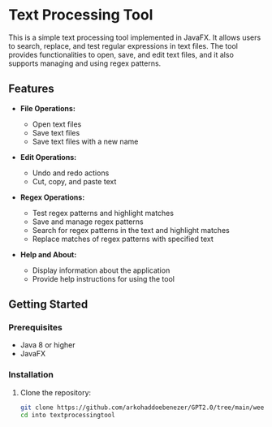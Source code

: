 # Text Processing Tool

This is a simple text processing tool implemented in JavaFX. It allows users to search, replace, and test regular expressions in text files. The tool provides functionalities to open, save, and edit text files, and it also supports managing and using regex patterns.

## Features

- **File Operations:**
  - Open text files
  - Save text files
  - Save text files with a new name

- **Edit Operations:**
  - Undo and redo actions
  - Cut, copy, and paste text

- **Regex Operations:**
  - Test regex patterns and highlight matches
  - Save and manage regex patterns
  - Search for regex patterns in the text and highlight matches
  - Replace matches of regex patterns with specified text

- **Help and About:**
  - Display information about the application
  - Provide help instructions for using the tool

## Getting Started

### Prerequisites

- Java 8 or higher
- JavaFX

### Installation

1. Clone the repository:

   ```bash
   git clone https://github.com/arkohaddoebenezer/GPT2.0/tree/main/week2/TextProcessingTool/src/main/java/org/trainingamalitech/textprocessingtool
   cd into textprocessingtool